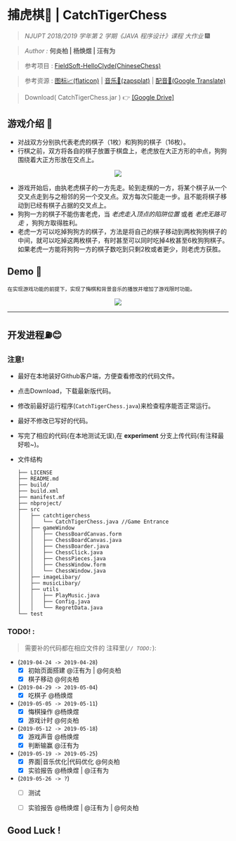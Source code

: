 # 捕虎棋🐯 | CatchTigerChess

> *NJUPT 2018/2019 学年第 2 学期《JAVA 程序设计》课程 大作业* 🎆

> *Author :* **何炎柏 | 杨焕煜 | 汪有为**

> 参考项目 : [FieldSoft-HelloClyde(ChineseChess)](https://github.com/FieldSoft-HelloClyde/ChineseChess)

> 参考资源 : [图标📈(flaticon)](https://www.flaticon.com) | [音乐🎵(zapsplat)](www.zapsplat.com) | [配音🎤(Google Translate)](https://translate.google.cn)

> Download( CatchTigerChess.jar ) 👉 [[Google Drive]](https://drive.google.com/open?id=1Q1CaD6OfE5tsRKfXNgorg4wl437H2JVQ)
## 游戏介绍 📖
   * 对战双方分别执代表老虎的棋子（1枚）和狗狗的棋子（16枚）。
   * 行棋之前，双方将各自的棋子放置于棋盘上，老虎放在大正方形的中点，狗狗围绕着大正方形放在交点上。
   
   <p align="center"> 
    <img src="https://github.com/BaldwinHe/JavaBigHomework/blob/master/demo/demo_first.png">
   </p>  
    
   * 游戏开始后，由执老虎棋子的一方先走。轮到走棋的一方，将某个棋子从一个交叉点走到与之相邻的另一个交叉点。双方每次只能走一步。且不能将棋子移动到已经有棋子占据的交叉点上。
   * 狗狗一方的棋子不能伤害老虎，当 *老虎走入顶点的陷阱位置* 或者 *老虎无路可走* ，狗狗方取得胜利。
   * 老虎一方可以吃掉狗狗方的棋子，方法是将自己的棋子移动到两枚狗狗棋子的中间，就可以吃掉这两枚棋子，有时甚至可以同时吃掉4枚甚至6枚狗狗棋子。如果老虎一方能将狗狗一方的棋子数吃到只剩2枚或者更少，则老虎方获胜。
## Demo 🙌
  `在实现游戏功能的前提下，实现了悔棋和背景音乐的播放并增加了游戏限时功能。`
    
  <p align="center"> 
    <img src="https://github.com/BaldwinHe/JavaBigHomework/blob/master/demo/CatchTigerChess_Demo.gif">
  </p>  
    
    
---
## 开发进程⛽️😊

### 注意!
* 最好在本地装好Github客户端，方便查看修改的代码文件。
* 点击Download，下载最新版代码。
* 修改前最好运行程序(`CatchTigerChess.java`)来检查程序能否正常运行。
* 最好不修改已写好的代码。
* 写完了相应的代码(在本地测试无误),在 **experiment** 分支上传代码(有注释最好啦~)。
* 文件结构

  ```
  ├── LICENSE
  ├── README.md
  ├── build/
  ├── build.xml
  ├── manifest.mf
  ├── nbproject/
  ├── src
  │   ├── catchtigerchess
  │   │   └── CatchTigerChess.java //Game Entrance
  │   ├── gameWindow
  │   │   ├── ChessBoardCanvas.form
  │   │   ├── ChessBoardCanvas.java
  │   │   ├── ChessBoarder.java
  │   │   ├── ChessClick.java
  │   │   ├── ChessPieces.java
  │   │   ├── ChessWindow.form
  │   │   └── ChessWindow.java
  │   ├── imageLibary/
  │   ├── musicLibary/
  │   ├── utils
  │   │   ├── PlayMusic.java
  │   │   ├── Config.java
  │   │   └── RegretData.java
  └── test
  ```

  
### TODO! :
> 需要补的代码都在相应文件的 注释里(*`// TODO:`*):
  
  * (`2019-04-24 -> 2019-04-28`)
    - [x] 初始页面搭建 @汪有为 | @何炎柏
    - [x] 棋子移动 @何炎柏

  * (`2019-04-29 -> 2019-05-04`)
    - [x] 吃棋子 @杨焕煜
  
  * (`2019-05-05 -> 2019-05-11`)
    - [x] 悔棋操作 @杨焕煜
    - [x] 游戏计时 @何炎柏
    
  * (`2019-05-12 -> 2019-05-18`)
    - [x] 游戏声音 @杨焕煜
    - [x] 判断输赢 @汪有为
  
  * (`2019-05-19 -> 2019-05-25`)
    - [x]  界面|音乐优化|代码优化 @何炎柏
    - [x] 实验报告 @杨焕煜 | @汪有为 
 
 * (`2019-05-26 -> ?`)
    - [ ] 测试 
    - [ ] 实验报告 @杨焕煜 | @汪有为 | @何炎柏

    
## Good Luck !
